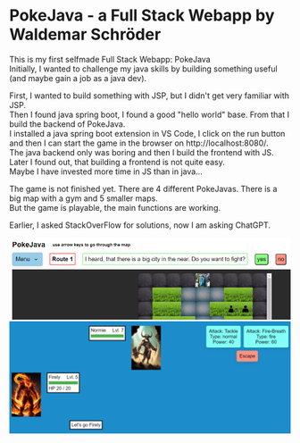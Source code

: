 # PokeJava - a Full Stack Webapp by Waldemar Schröder
This is my first selfmade Full Stack Webapp: PokeJava <br />
Initially, I wanted to challenge my java skills by building something useful (and maybe gain a job as a java dev). <br />

First, I wanted to build something with JSP, but I didn't get very familiar with JSP. <br />
Then I found java spring boot, I found a good "hello world" base. From that I build the backend of PokeJava. <br />
I installed a java spring boot extension in VS Code, I click on the run button and then I can start the game in the browser on http://localhost:8080/. <br />
The java backend only was boring and then I build the frontend with JS. <br />
Later I found out, that building a frontend is not quite easy. <br />
Maybe I have invested more time in JS than in java... <br />

The game is not finished yet. There are 4 different PokeJavas. There is a big map with a gym and 5 smaller maps. <br />
But the game is playable, the main functions are working. <br />

Earlier, I asked StackOverFlow for solutions, now I am asking ChatGPT. <br />

![Interaction with a NPC on Route 1](complete\src\main\resources\static\images\READMEimage1.png)
![Battle](complete\src\main\resources\static\images\READMEimage2.png)
